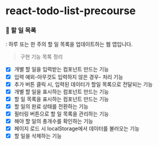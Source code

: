# react-todo-list-precourse

### 📝 할 일 목록
: 하루 또는 한 주의 할 일 목록을 업데이트하는 웹 앱입니다.

> 구현 기능 목록 정리

- [x] 개별 할 일을 입력받는 컴포넌트 만드는 기능
- [x] 입력 예외-아무것도 입력하지 않은 경우- 처리 기능
- [x] 추가 버튼 클릭 시, 입력된 데이터가 할일 목록으로 전달되는 기능
- [x] 개별 할 일을 표시하는 컴포넌트 만드는 기능
- [x] 할 일 목록을 표시하는 컴포넌트 만드는 기능
- [x] 할 일의 완료 상태를 전환하는 기능
- [x] 필터링 버튼으로 할 일 목록을 관리하는 기능
- [x] 해야 할 일의 총개수를 확인하는 기능
- [x] 페이지 로드 시 localStorage에서 데이터를 불러오는 기능
- [x] 할 일을 삭제하는 기능